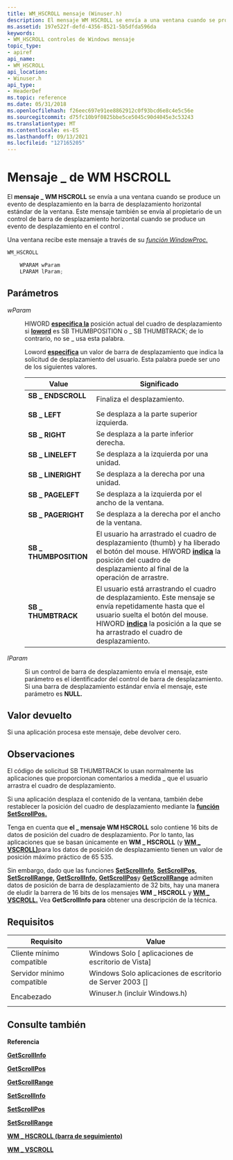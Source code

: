 ```yaml
---
title: WM_HSCROLL mensaje (Winuser.h)
description: El mensaje WM HSCROLL se envía a una ventana cuando se produce un evento de desplazamiento en la barra de desplazamiento horizontal estándar de \_ la ventana.
ms.assetid: 197e522f-defd-4356-8521-5b5dfda596da
keywords:
- WM_HSCROLL controles de Windows mensaje
topic_type:
- apiref
api_name:
- WM_HSCROLL
api_location:
- Winuser.h
api_type:
- HeaderDef
ms.topic: reference
ms.date: 05/31/2018
ms.openlocfilehash: f26eec697e91ee8862912c0f93bcd6e8c4e5c56e
ms.sourcegitcommit: d75fc10b9f0825bbe5ce5045c90d4045e3c53243
ms.translationtype: MT
ms.contentlocale: es-ES
ms.lasthandoff: 09/13/2021
ms.locfileid: "127165205"
---
```

# <a name="wm_hscroll-message"></a>Mensaje \_ de WM HSCROLL

El **mensaje \_ WM HSCROLL** se envía a una ventana cuando se produce un evento de desplazamiento en la barra de desplazamiento horizontal estándar de la ventana. Este mensaje también se envía al propietario de un control de barra de desplazamiento horizontal cuando se produce un evento de desplazamiento en el control .

Una ventana recibe este mensaje a través de su [*función WindowProc.*](/previous-versions/windows/desktop/legacy/ms633573(v=vs.85))


```C++
WM_HSCROLL

    WPARAM wParam
    LPARAM lParam; 
```



## <a name="parameters"></a>Parámetros

<dl> <dt>

*wParam* 
</dt> <dd>

HIWORD [**especifica la**](/previous-versions/windows/desktop/legacy/ms632657(v=vs.85)) posición actual del cuadro de desplazamiento si [**loword**](/previous-versions/windows/desktop/legacy/ms632659(v=vs.85)) es SB THUMBPOSITION o \_ SB THUMBTRACK; de lo contrario, no se \_ usa esta palabra.

Loword [**especifica**](/previous-versions/windows/desktop/legacy/ms632659(v=vs.85)) un valor de barra de desplazamiento que indica la solicitud de desplazamiento del usuario. Esta palabra puede ser uno de los siguientes valores.



| Value                                                                                                                                                                  | Significado                                                                                                                                                                                                                   |
|------------------------------------------------------------------------------------------------------------------------------------------------------------------------|---------------------------------------------------------------------------------------------------------------------------------------------------------------------------------------------------------------------------|
| <span id="SB_ENDSCROLL"></span><span id="sb_endscroll"></span><dl> <dt>**SB \_ ENDSCROLL**</dt> </dl>             | Finaliza el desplazamiento.<br/>                                                                                                                                                                                                   |
| <span id="SB_LEFT"></span><span id="sb_left"></span><dl> <dt>**SB \_ LEFT**</dt> </dl>                            | Se desplaza a la parte superior izquierda.<br/>                                                                                                                                                                                     |
| <span id="SB_RIGHT"></span><span id="sb_right"></span><dl> <dt>**SB \_ RIGHT**</dt> </dl>                         | Se desplaza a la parte inferior derecha.<br/>                                                                                                                                                                                    |
| <span id="SB_LINELEFT"></span><span id="sb_lineleft"></span><dl> <dt>**SB \_ LINELEFT**</dt> </dl>                | Se desplaza a la izquierda por una unidad.<br/>                                                                                                                                                                                      |
| <span id="SB_LINERIGHT"></span><span id="sb_lineright"></span><dl> <dt>**SB \_ LINERIGHT**</dt> </dl>             | Se desplaza a la derecha por una unidad.<br/>                                                                                                                                                                                     |
| <span id="SB_PAGELEFT"></span><span id="sb_pageleft"></span><dl> <dt>**SB \_ PAGELEFT**</dt> </dl>                | Se desplaza a la izquierda por el ancho de la ventana.<br/>                                                                                                                                                                       |
| <span id="SB_PAGERIGHT"></span><span id="sb_pageright"></span><dl> <dt>**SB \_ PAGERIGHT**</dt> </dl>             | Se desplaza a la derecha por el ancho de la ventana.<br/>                                                                                                                                                                      |
| <span id="SB_THUMBPOSITION"></span><span id="sb_thumbposition"></span><dl> <dt>**SB \_ THUMBPOSITION**</dt> </dl> | El usuario ha arrastrado el cuadro de desplazamiento (thumb) y ha liberado el botón del mouse. HIWORD [**indica**](/previous-versions/windows/desktop/legacy/ms632657(v=vs.85)) la posición del cuadro de desplazamiento al final de la operación de arrastre.<br/>                          |
| <span id="SB_THUMBTRACK"></span><span id="sb_thumbtrack"></span><dl> <dt>**SB \_ THUMBTRACK**</dt> </dl>          | El usuario está arrastrando el cuadro de desplazamiento. Este mensaje se envía repetidamente hasta que el usuario suelta el botón del mouse. HIWORD [**indica**](/previous-versions/windows/desktop/legacy/ms632657(v=vs.85)) la posición a la que se ha arrastrado el cuadro de desplazamiento.<br/> |



 

</dd> <dt>

*lParam* 
</dt> <dd>

Si un control de barra de desplazamiento envía el mensaje, este parámetro es el identificador del control de barra de desplazamiento. Si una barra de desplazamiento estándar envía el mensaje, este parámetro es **NULL.**

</dd> </dl>

## <a name="return-value"></a>Valor devuelto

Si una aplicación procesa este mensaje, debe devolver cero.

## <a name="remarks"></a>Observaciones

El código de solicitud SB THUMBTRACK lo usan normalmente las aplicaciones que proporcionan comentarios a medida \_ que el usuario arrastra el cuadro de desplazamiento.

Si una aplicación desplaza el contenido de la ventana, también debe restablecer la posición del cuadro de desplazamiento mediante la [**función SetScrollPos.**](/windows/desktop/api/Winuser/nf-winuser-setscrollpos)

Tenga en cuenta que **el \_ mensaje WM HSCROLL** solo contiene 16 bits de datos de posición del cuadro de desplazamiento. Por lo tanto, las aplicaciones que se basan únicamente en **WM \_ HSCROLL** (y [**WM \_ VSCROLL)**](wm-vscroll.md)para los datos de posición de desplazamiento tienen un valor de posición máximo práctico de 65 535.

Sin embargo, dado que las funciones [**SetScrollInfo**](/windows/desktop/api/Winuser/nf-winuser-setscrollinfo), [**SetScrollPos,**](/windows/desktop/api/Winuser/nf-winuser-setscrollpos) [**SetScrollRange,**](/windows/desktop/api/Winuser/nf-winuser-setscrollrange) [**GetScrollInfo,**](/windows/desktop/api/Winuser/nf-winuser-getscrollinfo) [**GetScrollPos**](/windows/desktop/api/Winuser/nf-winuser-getscrollpos)y [**GetScrollRange**](/windows/desktop/api/Winuser/nf-winuser-getscrollrange) admiten datos de posición de barra de desplazamiento de 32 bits, hay una manera de eludir la barrera de 16 bits de los mensajes **WM \_ HSCROLL** y [**WM \_ VSCROLL.**](wm-vscroll.md) Vea **GetScrollInfo para** obtener una descripción de la técnica.

## <a name="requirements"></a>Requisitos



| Requisito | Value |
|-------------------------------------|----------------------------------------------------------------------------------------------------------|
| Cliente mínimo compatible<br/> | Windows Solo \[ aplicaciones de escritorio de Vista\]<br/>                                                           |
| Servidor mínimo compatible<br/> | Windows Solo aplicaciones de escritorio de Server 2003 \[\]<br/>                                                     |
| Encabezado<br/>                   | <dl> <dt>Winuser.h (incluir Windows.h)</dt> </dl> |



## <a name="see-also"></a>Consulte también

<dl> <dt>

**Referencia**
</dt> <dt>

[**GetScrollInfo**](/windows/desktop/api/Winuser/nf-winuser-getscrollinfo)
</dt> <dt>

[**GetScrollPos**](/windows/desktop/api/Winuser/nf-winuser-getscrollpos)
</dt> <dt>

[**GetScrollRange**](/windows/desktop/api/Winuser/nf-winuser-getscrollrange)
</dt> <dt>

[**SetScrollInfo**](/windows/desktop/api/Winuser/nf-winuser-setscrollinfo)
</dt> <dt>

[**SetScrollPos**](/windows/desktop/api/Winuser/nf-winuser-setscrollpos)
</dt> <dt>

[**SetScrollRange**](/windows/desktop/api/Winuser/nf-winuser-setscrollrange)
</dt> <dt>

[**WM \_ HSCROLL (barra de seguimiento)**](wm-hscroll--trackbar-.md)
</dt> <dt>

[**WM \_ VSCROLL**](wm-vscroll.md)
</dt> </dl>

 


